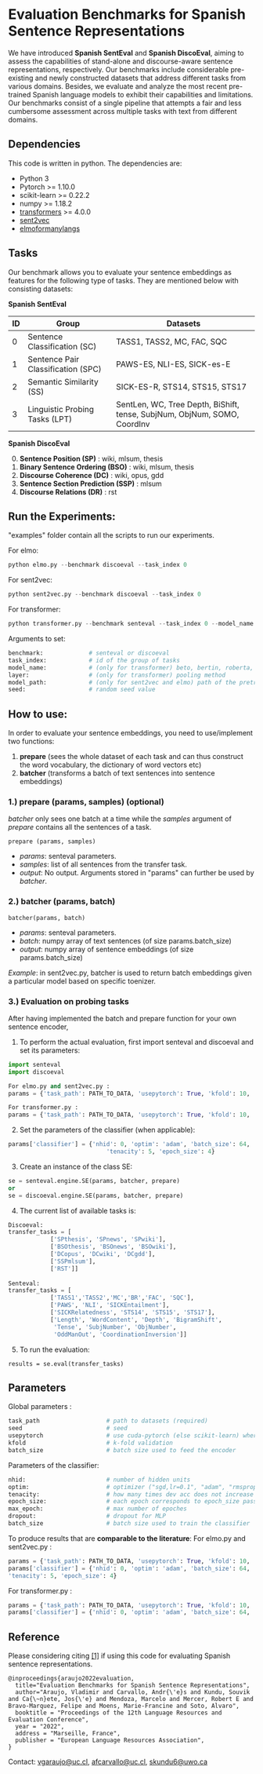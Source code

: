 # Evaluation Benchmarks for Spanish Sentence Representations

We have introduced **Spanish SentEval** and **Spanish DiscoEval**, aiming to assess the capabilities of stand-alone and discourse-aware sentence representations, respectively. Our benchmarks include considerable pre-existing and newly constructed datasets that address different tasks from various domains. Besides, we evaluate and analyze the most recent pre-trained Spanish language models to exhibit their capabilities and limitations. Our benchmarks consist of a single pipeline that attempts a fair and less cumbersome assessment across multiple tasks with text from different domains.

## Dependencies

This code is written in python. The dependencies are:

* Python 3
* Pytorch >= 1.10.0
* scikit-learn >= 0.22.2
* numpy >= 1.18.2
* [transformers](https://github.com/huggingface/transformers) >= 4.0.0
* [sent2vec](https://github.com/epfml/sent2vec)
* [elmoformanylangs](https://github.com/HIT-SCIR/ELMoForManyLangs)

## Tasks

Our benchmark allows you to evaluate your sentence embeddings as features for the following type of tasks. They are mentioned below with consisting datasets:

**Spanish SentEval**

| ID | Group                               | Datasets                                                                 |
|----|-------------------------------------|--------------------------------------------------------------------------|
| 0  | Sentence Classification (SC)        | TASS1, TASS2, MC, FAC, SQC                                               |
| 1  | Sentence Pair Classification (SPC)  | PAWS-ES, NLI-ES, SICK-es-E                                               |
| 2  | Semantic Similarity (SS)            | SICK-ES-R, STS14, STS15, STS17                                           |
| 3  | Linguistic Probing Tasks (LPT)      | SentLen, WC, Tree Depth, BiShift, tense, SubjNum, ObjNum, SOMO, CoordInv |

**Spanish DiscoEval**

0) **Sentence Position (SP)** : wiki, mlsum, thesis
1) **Binary Sentence Ordering (BSO)** : wiki, mlsum, thesis
2) **Discourse Coherence (DC)** : wiki, opus, gdd
3) **Sentence Section Prediction (SSP)** : mlsum
4) **Discourse Relations (DR)** : rst

## Run the Experiments:
"examples" folder contain all the scripts to run our experiments.

For elmo:
```python
python elmo.py --benchmark discoeval --task_index 0
```
For sent2vec:
```python
python sent2vec.py --benchmark discoeval --task_index 0
```
For transformer:
```python
python transformer.py --benchmark senteval --task_index 0 --model_name beto --layer avg
```

Arguments to set:
```bash
benchmark:             # senteval or discoeval
task_index:            # id of the group of tasks
model_name:            # (only for transformer) beto, bertin, roberta, electra, mbert
layer:                 # (only for transformer) pooling method
model_path:            # (only for sent2vec and elmo) path of the pretrained model
seed:                  # random seed value
```

## How to use:
In order to evaluate your sentence embeddings, you need to use/implement two functions:
1. **prepare** (sees the whole dataset of each task and can thus construct the word vocabulary, the dictionary of word vectors etc)
2. **batcher** (transforms a batch of text sentences into sentence embeddings)

### 1.) prepare (params, samples) (optional)
*batcher* only sees one batch at a time while the *samples* argument of *prepare* contains all the sentences of a task.

```
prepare (params, samples)
```
* *params*: senteval parameters.
* *samples*: list of all sentences from the transfer task.
* *output*: No output. Arguments stored in "params" can further be used by *batcher*.

### 2.) batcher (params, batch)
```
batcher(params, batch)
```
* *params*: senteval parameters.
* *batch*: numpy array of text sentences (of size params.batch_size)
* *output*: numpy array of sentence embeddings (of size params.batch_size)

*Example*: in sent2vec.py, batcher is used to return batch embeddings given a particular model based on specific toenizer.  

### 3.) Evaluation on probing tasks
After having implemented the batch and prepare function for your own sentence encoder,

1) To perform the actual evaluation, first import senteval and discoeval and set its parameters:
```python
import senteval
import discoeval

For elmo.py and sent2vec.py : 
params = {'task_path': PATH_TO_DATA, 'usepytorch': True, 'kfold': 10, 'batch_size': 16, 'model': model}

For transformer.py :
params = {'task_path': PATH_TO_DATA, 'usepytorch': True, 'kfold': 10, 'batch_size': 16, 'tokenizer': tokenizer, "layer": args.layer, "model": model}

```

2) Set the parameters of the classifier (when applicable):
```python
params['classifier'] = {'nhid': 0, 'optim': 'adam', 'batch_size': 64,
                            'tenacity': 5, 'epoch_size': 4}
```
3) Create an instance of the class SE:
```python
se = senteval.engine.SE(params, batcher, prepare) 
or 
se = discoeval.engine.SE(params, batcher, prepare)
```

4) The current list of available tasks is:
```python
Discoeval:
transfer_tasks = [
            ['SPthesis', 'SPnews', 'SPwiki'], 
            ['BSOthesis', 'BSOnews', 'BSOwiki'], 
            ['DCopus', 'DCwiki', 'DCgdd'], 
            ['SSPmlsum'],
            ['RST']]
            
Senteval:
transfer_tasks = [
            ['TASS1','TASS2','MC','BR','FAC', 'SQC'],
            ['PAWS', 'NLI', 'SICKEntailment'],
            ['SICKRelatedness', 'STS14', 'STS15', 'STS17'],
            ['Length', 'WordContent', 'Depth', 'BigramShift', 
             'Tense', 'SubjNumber', 'ObjNumber',
             'OddManOut', 'CoordinationInversion']]
```

5) To run the evaluation:
```
results = se.eval(transfer_tasks)
```

## Parameters
Global parameters :
```bash
task_path                   # path to datasets (required)
seed                        # seed
usepytorch                  # use cuda-pytorch (else scikit-learn) where possible
kfold                       # k-fold validation
batch_size					# batch size used to feed the encoder

```

Parameters of the classifier:
```bash
nhid:                       # number of hidden units 
optim:                      # optimizer ("sgd,lr=0.1", "adam", "rmsprop" ..)
tenacity:                   # how many times dev acc does not increase before training stops
epoch_size:                 # each epoch corresponds to epoch_size pass on the train set
max_epoch:                  # max number of epoches
dropout:                    # dropout for MLP
batch_size					# batch size used to train the classifier

```

To produce results that are **comparable to the literature**:
For elmo.py and sent2vec.py : 
```python
params = {'task_path': PATH_TO_DATA, 'usepytorch': True, 'kfold': 10, 'batch_size': 16,'model': model}
params['classifier'] = {'nhid': 0, 'optim': 'adam', 'batch_size': 64,
'tenacity': 5, 'epoch_size': 4}
```

For transformer.py : 
```python
params = {'task_path': PATH_TO_DATA, 'usepytorch': True, 'kfold': 10, 'batch_size': 16, 'tokenizer': tokenizer, "layer": args.layer, "model": model}
params['classifier'] = {'nhid': 0, 'optim': 'adam', 'batch_size': 64, 'tenacity': 5, 'epoch_size': 4}

```

## Reference

Please considering citing [[1]](https://arxiv.org/abs/2204.07571) if using this code for evaluating Spanish sentence representations.

```
@inproceedings{araujo2022evaluation,
  title="Evaluation Benchmarks for Spanish Sentence Representations",
  author="Araujo, Vladimir and Carvallo, Andr{\'e}s and Kundu, Souvik and Ca{\~n}ete, Jos{\'e} and Mendoza, Marcelo and Mercer, Robert E and Bravo-Marquez, Felipe and Moens, Marie-Francine and Soto, Alvaro",
  booktitle = "Proceedings of the 12th Language Resources and Evaluation Conference",
  year = "2022",
  address = "Marseille, France",
  publisher = "European Language Resources Association",
}
```

Contact: [vgaraujo@uc.cl](mailto:vgaraujo@uc.cl), [afcarvallo@uc.cl](mailto:afcarvallo@uc.cl), [skundu6@uwo.ca](mailto:skundu6@uwo.ca)

